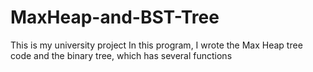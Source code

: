 # MaxHeap-and-BST-Tree
This is my university project In this program, I wrote the Max Heap tree code and the binary tree, which has several functions

